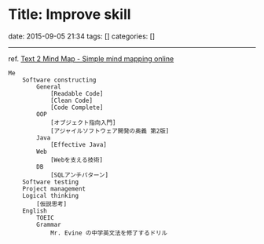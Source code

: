 # Title: Improve skill

date: 2015-09-05 21:34
tags: []
categories: []

---

ref. [Text 2 Mind Map - Simple mind mapping online](http://text2mindmap.com/v4P8mD3)

```
Me
	Software constructing
		General
			[Readable Code]
			[Clean Code]
			[Code Complete]
		OOP
			[オブジェクト指向入門]
			[アジャイルソフトウェア開発の奥義 第2版]
		Java
			[Effective Java]
		Web
			[Webを支える技術]
		DB
			[SQLアンチパターン]
	Software testing
	Project management
	Logical thinking
		[仮説思考]
	English
		TOEIC
		Grammar
			Mr. Evine の中学英文法を修了するドリル
```
